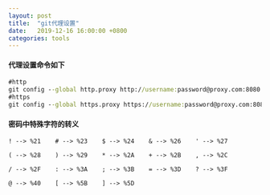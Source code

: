 ```yaml
---
layout: post
title:  "git代理设置"
date:   2019-12-16 16:00:00 +0800
categories: tools
---
```


#### 代理设置命令如下

```cmd
#http
git config --global http.proxy http://username:password@proxy.com:8080
#https
git config --global https.proxy https://username:password@proxy.com:8080
```

#### 密码中特殊字符的转义

    ! --> %21    # --> %23    $ --> %24    & --> %26    ' --> %27
    
    ( --> %28    ) --> %29    * --> %2A    + --> %2B    , --> %2C
    
    / --> %2F    : --> %3A    ; --> %3B    = --> %3D    ? --> %3F
    
    @ --> %40    [ --> %5B    ] --> %5D